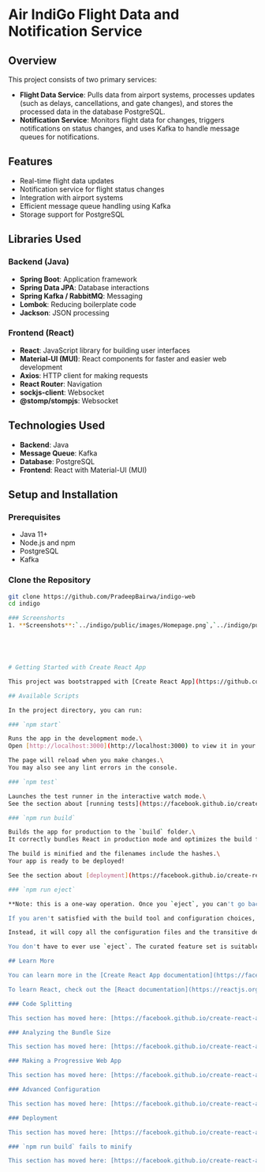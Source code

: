 # Air IndiGo Flight Data and Notification Service

## Overview

This project consists of two primary services:
- **Flight Data Service**: Pulls data from airport systems, processes updates (such as delays, cancellations, and gate changes), and stores the processed data in the database  PostgreSQL.
- **Notification Service**: Monitors flight data for changes, triggers notifications on status changes, and uses Kafka to handle message queues for notifications.

## Features

- Real-time flight data updates
- Notification service for flight status changes
- Integration with airport systems
- Efficient message queue handling using Kafka 
- Storage support for   PostgreSQL

## Libraries Used

### Backend (Java)
- **Spring Boot**: Application framework
- **Spring Data JPA**: Database interactions
- **Spring Kafka / RabbitMQ**: Messaging
- **Lombok**: Reducing boilerplate code
- **Jackson**: JSON processing

### Frontend (React)
- **React**: JavaScript library for building user interfaces
- **Material-UI (MUI)**: React components for faster and easier web development
- **Axios**: HTTP client for making requests
- **React Router**: Navigation
- **sockjs-client**: Websocket
- **@stomp/stompjs**: Websocket

## Technologies Used

- **Backend**: Java
- **Message Queue**: Kafka 
- **Database**:   PostgreSQL
- **Frontend**: React with Material-UI (MUI)


## Setup and Installation

### Prerequisites

- Java 11+
- Node.js and npm
- PostgreSQL
- Kafka

### Clone the Repository

```bash
git clone https://github.com/PradeepBairwa/indigo-web
cd indigo

### Screenshorts
1. **Screenshots**:`../indigo/public/images/Homepage.png`,`../indigo/public/images/Search.png`,`../indigo/public/images/flight-status.png`,`../indigo/public/images/Push-Notification.png`





# Getting Started with Create React App

This project was bootstrapped with [Create React App](https://github.com/facebook/create-react-app).

## Available Scripts

In the project directory, you can run:

### `npm start`

Runs the app in the development mode.\
Open [http://localhost:3000](http://localhost:3000) to view it in your browser.

The page will reload when you make changes.\
You may also see any lint errors in the console.

### `npm test`

Launches the test runner in the interactive watch mode.\
See the section about [running tests](https://facebook.github.io/create-react-app/docs/running-tests) for more information.

### `npm run build`

Builds the app for production to the `build` folder.\
It correctly bundles React in production mode and optimizes the build for the best performance.

The build is minified and the filenames include the hashes.\
Your app is ready to be deployed!

See the section about [deployment](https://facebook.github.io/create-react-app/docs/deployment) for more information.

### `npm run eject`

**Note: this is a one-way operation. Once you `eject`, you can't go back!**

If you aren't satisfied with the build tool and configuration choices, you can `eject` at any time. This command will remove the single build dependency from your project.

Instead, it will copy all the configuration files and the transitive dependencies (webpack, Babel, ESLint, etc) right into your project so you have full control over them. All of the commands except `eject` will still work, but they will point to the copied scripts so you can tweak them. At this point you're on your own.

You don't have to ever use `eject`. The curated feature set is suitable for small and middle deployments, and you shouldn't feel obligated to use this feature. However we understand that this tool wouldn't be useful if you couldn't customize it when you are ready for it.

## Learn More

You can learn more in the [Create React App documentation](https://facebook.github.io/create-react-app/docs/getting-started).

To learn React, check out the [React documentation](https://reactjs.org/).

### Code Splitting

This section has moved here: [https://facebook.github.io/create-react-app/docs/code-splitting](https://facebook.github.io/create-react-app/docs/code-splitting)

### Analyzing the Bundle Size

This section has moved here: [https://facebook.github.io/create-react-app/docs/analyzing-the-bundle-size](https://facebook.github.io/create-react-app/docs/analyzing-the-bundle-size)

### Making a Progressive Web App

This section has moved here: [https://facebook.github.io/create-react-app/docs/making-a-progressive-web-app](https://facebook.github.io/create-react-app/docs/making-a-progressive-web-app)

### Advanced Configuration

This section has moved here: [https://facebook.github.io/create-react-app/docs/advanced-configuration](https://facebook.github.io/create-react-app/docs/advanced-configuration)

### Deployment

This section has moved here: [https://facebook.github.io/create-react-app/docs/deployment](https://facebook.github.io/create-react-app/docs/deployment)

### `npm run build` fails to minify

This section has moved here: [https://facebook.github.io/create-react-app/docs/troubleshooting#npm-run-build-fails-to-minify](https://facebook.github.io/create-react-app/docs/troubleshooting#npm-run-build-fails-to-minify)
